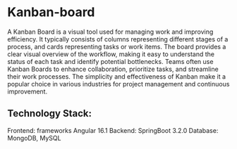 # Kanban-board
A Kanban Board is a visual tool used for managing work and improving efficiency. It typically consists of columns representing different stages of a process, and cards representing tasks or work items. The board provides a clear visual overview of the workflow, making it easy to understand the status of each task and identify potential bottlenecks. Teams often use Kanban Boards to enhance collaboration, prioritize tasks, and streamline their work processes. The simplicity and effectiveness of Kanban make it a popular choice in various industries for project management and continuous improvement.

Technology Stack:
--------------------
Frontend: frameworks  Angular 16.1
Backend: SpringBoot 3.2.0
Database: MongoDB, MySQL
